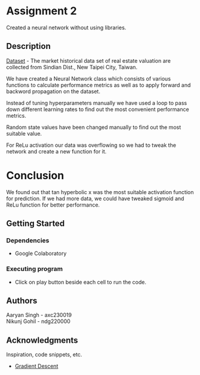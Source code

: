 # Assignment 2

Created a neural network without using libraries.

## Description

[Dataset](https://archive.ics.uci.edu/dataset/477/real+estate+valuation+data+set) - The market historical data set of real estate valuation are collected from Sindian Dist.,
New Taipei City, Taiwan.

We have created a Neural Network class which consists of various functions to calculate performance metrics as well as to apply
forward and backword propagation on the dataset.

Instead of tuning hyperparameters manually we have used a loop to pass down different learning rates to find out the most convenient
performance metrics. 

Random state values have been changed manually to find out the most suitable value.

For ReLu activation our data was overflowing so we had to tweak the network and create a new function for it.

# Conclusion
We found out that tan hyperbolic x was the most suitable activation function for prediction. If we had more data, we could have tweaked
sigmoid and ReLu function for better performance.

## Getting Started

### Dependencies

* Google Colaboratory

### Executing program

* Click on play button beside each cell to run the code.

## Authors

Aaryan Singh - axc230019<br>
Nikunj Gohil - ndg220000



## Acknowledgments

Inspiration, code snippets, etc.
* [Gradient Descent](https://www.kaggle.com/code/procode/neural-network-without-libraries)

